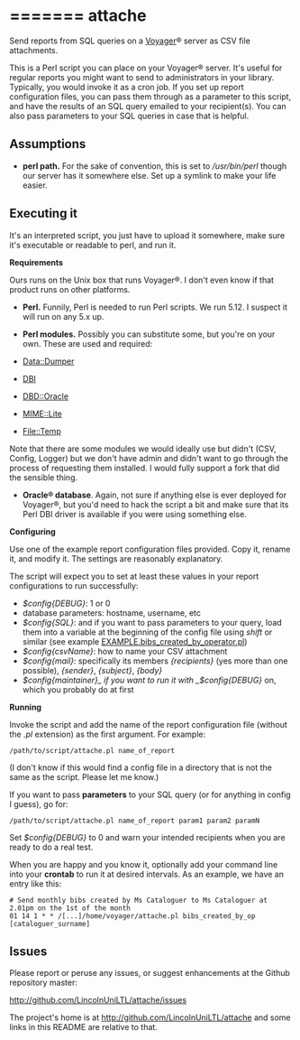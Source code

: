 =======
attache
======
Send reports from SQL queries on a [Voyager](http://www.exlibrisgroup.com/category/Voyager)® server as CSV file attachments.

This is a Perl script you can place on your Voyager® server. It's useful for regular reports you might want to send to administrators in your library. Typically, you would invoke it as a cron job. If you set up report configuration files, you can pass them through as a parameter to this script, and have the results of an SQL query emailed to your recipient(s). You can also pass parameters to your SQL queries in case that is helpful.

Assumptions
------------
* **perl path.** For the sake of convention, this is set to _/usr/bin/perl_ though our server has it somewhere else. Set up a symlink to make your life easier.

Executing it
------------
It's an interpreted script, you just have to upload it somewhere, make sure it's executable or readable to perl, and run it.

**Requirements**

Ours runs on the Unix box that runs Voyager®. I don't even know if that product runs on other platforms.

* **Perl.** Funnily, Perl is needed to run Perl scripts. We run 5.12. I suspect it will run on any 5.x up.
* **Perl modules.** Possibly you can substitute some, but you're on your own. These are used and required:

 * [Data::Dumper](http://perldoc.perl.org/Data/Dumper.html)
 * [DBI](http://search.cpan.org/~timb/DBI-1.623/DBI.pm)
 * [DBD::Oracle](http://search.cpan.org/~pythian/DBD-Oracle-1.68/lib/DBD/Oracle.pm)
 * [MIME::Lite](http://search.cpan.org/~rjbs/MIME-Lite-3.030/lib/MIME/Lite.pm)
 * [File::Temp](http://perldoc.perl.org/File/Temp.html)

 Note that there are some modules we would ideally use but didn't (CSV, Config, Logger) but we don't have admin and didn't want to go through the process of requesting them installed. I would fully support a fork that did the sensible thing.

* **Oracle® database**. Again, not sure if anything else is ever deployed for Voyager®, but you'd need to hack the script a bit and make sure that its Perl DBI driver is available if you were using something else.

**Configuring**

Use one of the example report configuration files provided. Copy it, rename it, and modify it. The settings are reasonably explanatory.

The script will expect you to set at least these values in your report configurations to run successfully:

* _$config{DEBUG}_: 1 or 0
* database parameters: hostname, username, etc
* _$config{SQL}_: and if you want to pass parameters to your query, load them into a variable at the beginning of the config file using _shift_ or similar (see example [EXAMPLE.bibs_created_by_operator.pl](EXAMPLE.bibs_created_by_operator.pl#l10))
* _$config{csvName}_: how to name your CSV attachment
* _$config{mail}_: specifically its members _{recipients}_ (yes more than one possible), _{sender}_, _{subject}_, _{body}_
* _$config{maintainer}_ if you want to run it with _$config{DEBUG}_ on, which you probably do at first

**Running**

Invoke the script and add the name of the report configuration file (without the _.pl_ extension) as the first argument. For example:

    /path/to/script/attache.pl name_of_report

(I don't know if this would find a config file in a directory that is not the same as the script. Please let me know.)

If you want to pass **parameters** to your SQL query (or for anything in config I guess), go for:

    /path/to/script/attache.pl name_of_report param1 param2 paramN

Set _$config{DEBUG}_ to 0 and warn your intended recipients when you are ready to do a real test.

When you are happy and you know it, optionally add your command line into your **crontab** to run it at desired intervals. As an example, we have an entry like this:

    # Send monthly bibs created by Ms Cataloguer to Ms Cataloguer at 2.01pm on the 1st of the month
	01 14 1 * * /[...]/home/voyager/attache.pl bibs_created_by_op [cataloguer_surname]

Issues
----------
Please report or peruse any issues, or suggest enhancements at the Github repository master:

<http://github.com/LincolnUniLTL/attache/issues>

The project's home is at <http://github.com/LincolnUniLTL/attache> and some links in this README are relative to that.

